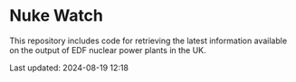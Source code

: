 # Nuke Watch

This repository includes code for retrieving the latest information available on the output of EDF nuclear power plants in the UK.

Last updated: 2024-08-19 12:18